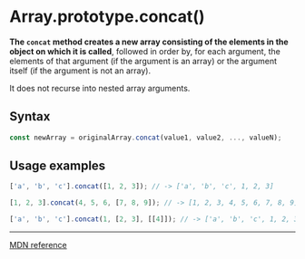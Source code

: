 # Array.prototype.concat()

**The `concat` method creates a **new** array consisting of the elements in the object on which it is called**, followed in order by, for each argument, the elements of that argument (if the argument is an array) or the argument itself (if the argument is not an array).

It does not recurse into nested array arguments.

## Syntax

```js
const newArray = originalArray.concat(value1, value2, ..., valueN);
```

## Usage examples

```js
['a', 'b', 'c'].concat([1, 2, 3]); // -> ['a', 'b', 'c', 1, 2, 3]

[1, 2, 3].concat(4, 5, 6, [7, 8, 9]); // -> [1, 2, 3, 4, 5, 6, 7, 8, 9]

['a', 'b', 'c'].concat(1, [2, 3], [[4]]); // -> ['a', 'b', 'c', 1, 2, 3, [4]]
```

---

[MDN reference](https://developer.mozilla.org/en-US/docs/Web/JavaScript/Reference/Global_Objects/Array/concat)
